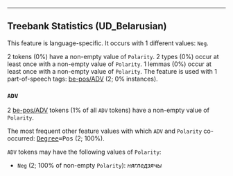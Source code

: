 

--------------------------------------------------------------------------------

## Treebank Statistics (UD_Belarusian)

This feature is language-specific.
It occurs with 1 different values: `Neg`.

2 tokens (0%) have a non-empty value of `Polarity`.
2 types (0%) occur at least once with a non-empty value of `Polarity`.
1 lemmas (0%) occur at least once with a non-empty value of `Polarity`.
The feature is used with 1 part-of-speech tags: [be-pos/ADV]() (2; 0% instances).

### `ADV`

2 [be-pos/ADV]() tokens (1% of all `ADV` tokens) have a non-empty value of `Polarity`.

The most frequent other feature values with which `ADV` and `Polarity` co-occurred: <tt><a href="Degree.html">Degree</a>=Pos</tt> (2; 100%).

`ADV` tokens may have the following values of `Polarity`:

* `Neg` (2; 100% of non-empty `Polarity`): <em>нягледзячы</em>

